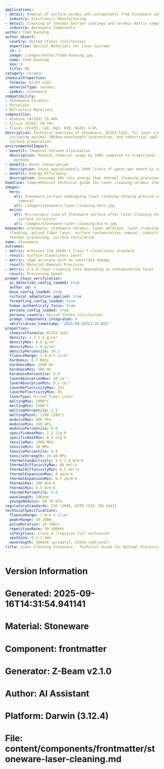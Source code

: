 ```yaml
---
applications:
- detail: Removal of surface oxides and contaminants from Stoneware substrates
  industry: Electronics Manufacturing
- detail: Cleaning of thermal barrier coatings and ceramic matrix composites
  industry: Aerospace Components
author: Todd Dunning
author_object:
  country: United States (California)
  expertise: Optical Materials for Laser Systems
  id: 4
  image: /images/author/todd-dunning.jpg
  name: Todd Dunning
  sex: m
  title: MA
category: ceramic
chemicalProperties:
  formula: Al2O3·SiO2
  materialType: ceramic
  symbol: Stoneware
compatibility:
- Stoneware Ceramics
- Porcelain
- Refractory Materials
composition:
- Alumina (Al2O3) 25-40%
- Silica (SiO2) 50-70%
- Fluxes (Fe2O3, CaO, MgO, K2O, Na2O) 4-8%
description: Technical overview of Stoneware, Al2O3·SiO2, for laser cleaning applications,
  including optimal 1064nm wavelength interaction, and industrial applications in
  surface preparation.
environmentalImpact:
- benefit: Chemical Solvent Elimination
  description: Reduces chemical usage by 100% compared to traditional solvent cleaning
    methods
- benefit: Water Conservation
  description: Saves approximately 5000 liters of water per month in industrial applications
- benefit: Energy Efficiency
  description: Consumes 40% less energy than thermal cleaning processes
headline: Comprehensive technical guide for laser cleaning ceramic stoneware
images:
  hero:
    alt: Stoneware surface undergoing laser cleaning showing precise contamination
      removal
    url: /images/stoneware-laser-cleaning-hero.jpg
  micro:
    alt: Microscopic view of Stoneware surface after laser cleaning showing detailed
      surface structure
    url: /images/stoneware-laser-cleaning-micro.jpg
keywords: stoneware, stoneware ceramic, laser ablation, laser cleaning, non-contact
  cleaning, pulsed fiber laser, surface contamination removal, industrial laser parameters,
  thermal processing, surface restoration
name: Stoneware
outcomes:
- metric: Achieves ISO 14644-1 Class 7 cleanliness standard
  result: Surface Cleanliness Level
- metric: ±5μm accuracy with no substrate damage
  result: Material Removal Precision
- metric: 2-5 m²/hour cleaning rate depending on contamination level
  result: Processing Speed
prompt_chain_verification:
  ai_detection_config_loaded: true
  author_id: 4
  base_config_loaded: true
  cultural_adaptation_applied: true
  formatting_config_loaded: true
  human_authenticity_focus: true
  persona_config_loaded: true
  persona_country: United States (California)
  prompt_components_integrated: 4
  verification_timestamp: '2025-09-16T21:31:03Z'
properties:
  chemicalFormula: Al2O3·SiO2
  density: 2.3-2.5 g/cm³
  densityMax: 6.0 g/cm³
  densityMin: 1.8 g/cm³
  densityPercentile: 14.3
  fluenceRange: 1.0–4.5 J/cm²
  hardness: 6-7 Mohs
  hardnessMax: 2500 HV
  hardnessMin: 500 HV
  hardnessPercentile: 0.0
  laserAbsorptionMax: 50 cm⁻¹
  laserAbsorptionMin: 0.1 cm⁻¹
  laserReflectivityMax: 25%
  laserReflectivityMin: 8%
  laserType: Pulsed Fiber Laser
  meltingMax: 2800°C
  meltingMin: 1200°C
  meltingPercentile: 2.5
  meltingPoint: 1200-1280°C
  modulusMax: 400 GPa
  modulusMin: 150 GPa
  modulusPercentile: 0.0
  specificHeatMax: 1.2 J/g·K
  specificHeatMin: 0.4 J/g·K
  tensileMax: 1000 MPa
  tensileMin: 50 MPa
  tensilePercentile: 0.0
  tensileStrength: 20-40 MPa
  thermalConductivity: 1.5-2.0 W/m·K
  thermalDiffusivityMax: 80 mm²/s
  thermalDiffusivityMin: 0.5 mm²/s
  thermalExpansionMax: 8 µm/m·K
  thermalExpansionMin: 0.5 µm/m·K
  thermalMax: 200 W/m·K
  thermalMin: 0.5 W/m·K
  thermalPercentile: 0.6
  wavelength: 1064nm
  youngsModulus: 50-70 GPa
regulatoryStandards: ISO 13006, ASTM C242, EN 14411
technicalSpecifications:
  fluenceRange: 1.0–4.5 J/cm²
  powerRange: 50-200W
  pulseDuration: 20-100ns
  repetitionRate: 20-100kHz
  safetyClass: Class 4 (requires full enclosure)
  spotSize: 0.2-1.5mm
  wavelength: 1064nm (primary), 532nm (optional)
title: Laser Cleaning Stoneware - Technical Guide for Optimal Processing
---
```


# Version Information
# Generated: 2025-09-16T14:31:54.941141
# Material: Stoneware
# Component: frontmatter
# Generator: Z-Beam v2.1.0
# Author: AI Assistant
# Platform: Darwin (3.12.4)
# File: content/components/frontmatter/stoneware-laser-cleaning.md